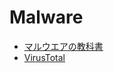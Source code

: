 # Malware
- [マルウエアの教科書](https://www.amazon.co.jp/dp/B0BF8CC4X2)
- [VirusTotal](https://www.virustotal.com/gui/home/upload)
